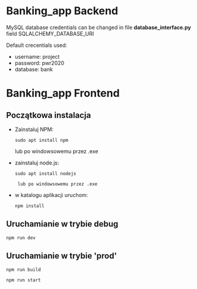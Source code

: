 # Banking_app Backend

MySQL database credentials can be changed in file **database_interface.py** field SQLALCHEMY_DATABASE_URI

Default crecentials used:
* username: project
* password: pwr2020
* database: bank


# Banking_app Frontend

## Początkowa instalacja

* Zainstaluj NPM:
  
    `sudo apt install npm` 
    
    lub po windowsowemu przez .exe
    
 * zainstaluj node.js:
    
    `sudo apt install nodejs`
    
        lub po windowsowemu przez .exe
  

* w katalogu aplikacji uruchom:

    `npm install`

## Uruchamianie w trybie debug

`npm run dev`

## Uruchamianie w trybie 'prod'

`npm run build`

`npm run start`